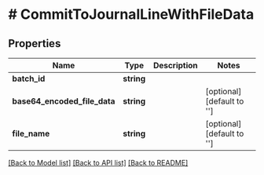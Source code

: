 # # CommitToJournalLineWithFileData

## Properties

Name | Type | Description | Notes
------------ | ------------- | ------------- | -------------
**batch_id** | **string** |  |
**base64_encoded_file_data** | **string** |  | [optional] [default to '']
**file_name** | **string** |  | [optional] [default to '']

[[Back to Model list]](../../README.md#models) [[Back to API list]](../../README.md#endpoints) [[Back to README]](../../README.md)
